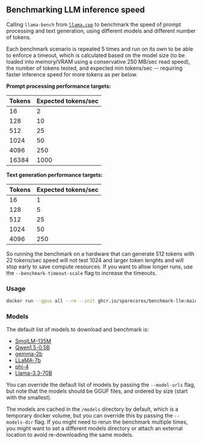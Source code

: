 ## Benchmarking LLM inference speed

Calling `llama-bench` from [`llama.cpp`](https://github.com/ggerganov/llama.cpp)
to benchmark the speed of prompt processing and text generation,
using different models and different number of tokens.

Each benchmark scenario is repeated 5 times and run on its own to be able to
enforce a timeout, which is calculated based on the model size (to be loaded
into memory/VRAM using a conservative 250 MB/sec read speed), the number of
tokens tested, and expected min tokens/sec -- requiring faster inference speed
for more tokens as per below.

**Prompt processing performance targets:**

| Tokens | Expected tokens/sec |
|--------|-------------------|
| 16 | 2 |
| 128 | 10 |
| 512 | 25 |
| 1024 | 50 |
| 4096 | 250 |
| 16384 | 1000 |

**Text generation performance targets:**

| Tokens | Expected tokens/sec |
|--------|-------------------|
| 16 | 1 |
| 128 | 5 |
| 512 | 25 |
| 1024 | 50 |
| 4096 | 250 |

So running the benchmark on a hardware that can generate 512 tokens with 22
tokens/sec speed will not test 1024 and larger token lenghts and will stop early
to save compute resources. If you want to allow longer runs, use the
`--benchmark-timeout-scale` flag to increase the timeouts.

### Usage

```sh
docker run --gpus all --rm --init ghcr.io/sparecores/benchmark-llm:main
```

### Models

The default list of models to download and benchmark is:

- [SmolLM-135M](https://huggingface.co/QuantFactory/SmolLM-135M-GGUF/resolve/main/SmolLM-135M.Q4_K_M.gguf)
- [Qwen1.5-0.5B](https://huggingface.co/Qwen/Qwen1.5-0.5B-Chat-GGUF/resolve/main/qwen1_5-0_5b-chat-q4_k_m.gguf)
- [gemma-2b](https://huggingface.co/mlabonne/gemma-2b-GGUF/resolve/main/gemma-2b.Q4_K_M.gguf)
- [LLaMA-7b](https://huggingface.co/TheBloke/LLaMA-7b-GGUF/resolve/main/llama-7b.Q4_K_M.gguf)
- [phi-4](https://huggingface.co/microsoft/phi-4-gguf/resolve/main/phi-4-q4.gguf)
- [Llama-3.3-70B](https://huggingface.co/unsloth/Llama-3.3-70B-Instruct-GGUF/resolve/main/Llama-3.3-70B-Instruct-Q4_K_M.gguf)

You can override the default list of models by passing the `--model-urls` flag,
but note that the models should be GGUF files, and ordered by size (start with
the smallest).

The models are cached in the `/models` directory by default, which is a
temporary docker volume, but you can override this by passing the `--models-dir`
flag. If you might need to rerun the benchmark multiple times, you might want to
set a different models directory or attach an external location to avoid
re-downloading the same models.
